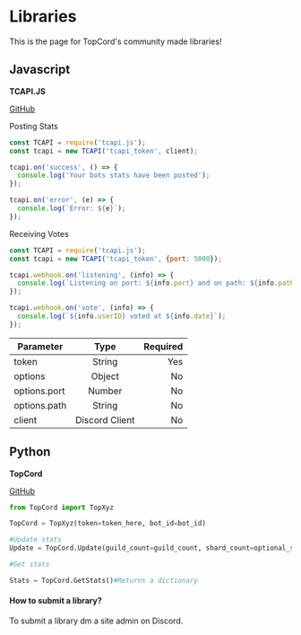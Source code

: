 # Libraries

This is the page for TopCord's community made libraries!

## Javascript 

**TCAPI.JS**

[GitHub](https://github.com/Misly16/TCAPI.JS)

Posting Stats
```js
const TCAPI = require('tcapi.js');
const tcapi = new TCAPI('tcapi_token', client);

tcapi.on('success', () => {
  console.log('Your bots stats have been posted');
});

tcapi.on('error', (e) => {
  console.log(`Error: ${e}`);
});
```

Receiving Votes
```js
const TCAPI = require('tcapi.js');
const tcapi = new TCAPI('tcapi_token', {port: 5000});

tcapi.webhook.on('listening', (info) => {
  console.log(`Listening on port: ${info.port} and on path: ${info.path}`);
});

tcapi.webhook.on('vote', (info) => {
  console.log(`${info.userID} voted at ${info.date}`);
});

```

| Parameter     | Type          | Required  |
| ------------- |:-------------:| ---------:|
| token         | String        |   Yes     |
| options       | Object        |   No      |
| options.port  | Number        |   No      |
| options.path  | String        |   No      |
| client        | Discord Client|   No      |


## Python 

**TopCord**

[GitHub](https://github.com/MrStretchd/TopCord)
```py
from TopCord import TopXyz

TopCord = TopXyz(token=token_here, bot_id=bot_id)

#Update stats
Update = TopCord.Update(guild_count=guild_count, shard_count=optional_shard_count)

#Get stats

Stats = TopCord.GetStats()#Returns a dictionary
```


#### How to submit a library?
To submit a library dm a site admin on Discord.

